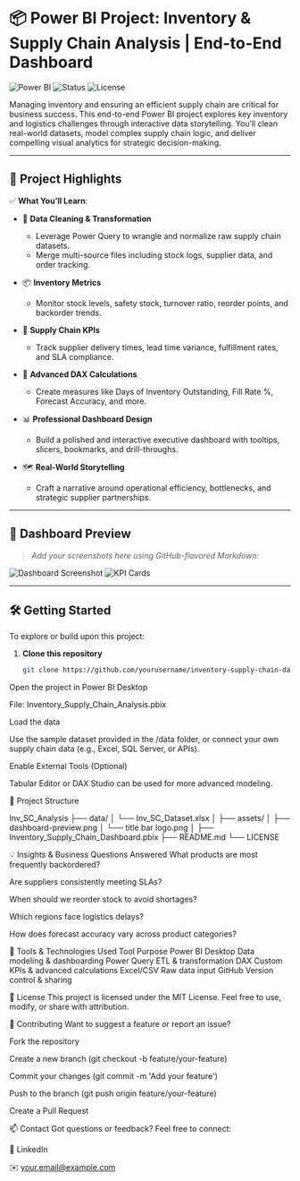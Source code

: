 # 📦 Power BI Project: Inventory & Supply Chain Analysis | End-to-End Dashboard

![Power BI](https://img.shields.io/badge/Microsoft-Power%20BI-F2C811?style=for-the-badge&logo=powerbi&logoColor=black)
![Status](https://img.shields.io/badge/Status-Complete-brightgreen?style=for-the-badge)
![License](https://img.shields.io/github/license/yourusername/inventory-supply-chain-dashboard?style=for-the-badge)

Managing inventory and ensuring an efficient supply chain are critical for business success. This end-to-end Power BI project explores key inventory and logistics challenges through interactive data storytelling. You’ll clean real-world datasets, model complex supply chain logic, and deliver compelling visual analytics for strategic decision-making.

---

## 🚀 Project Highlights

✅ **What You’ll Learn**:

- 🧹 **Data Cleaning & Transformation**
  - Leverage Power Query to wrangle and normalize raw supply chain datasets.
  - Merge multi-source files including stock logs, supplier data, and order tracking.

- 📦 **Inventory Metrics**
  - Monitor stock levels, safety stock, turnover ratio, reorder points, and backorder trends.

- 🚚 **Supply Chain KPIs**
  - Track supplier delivery times, lead time variance, fulfillment rates, and SLA compliance.

- 🔢 **Advanced DAX Calculations**
  - Create measures like Days of Inventory Outstanding, Fill Rate %, Forecast Accuracy, and more.

- 📊 **Professional Dashboard Design**
  - Build a polished and interactive executive dashboard with tooltips, slicers, bookmarks, and drill-throughs.

- 🗺️ **Real-World Storytelling**
  - Craft a narrative around operational efficiency, bottlenecks, and strategic supplier partnerships.

---

## 📸 Dashboard Preview

> _Add your screenshots here using GitHub-flavored Markdown:_

![Dashboard Screenshot](assets/dashboard-preview.png)
![KPI Cards](assets/kpi-cards.png)

---

## 🛠 Getting Started

To explore or build upon this project:

1. **Clone this repository**  
   ```bash
   git clone https://github.com/yourusername/inventory-supply-chain-dashboard.git
Open the project in Power BI Desktop

File: Inventory_Supply_Chain_Analysis.pbix

Load the data

Use the sample dataset provided in the /data folder, or connect your own supply chain data (e.g., Excel, SQL Server, or APIs).

Enable External Tools (Optional)

Tabular Editor or DAX Studio can be used for more advanced modeling.

📂 Project Structure

Inv_SC_Analysis
├── data/
│   └── Inv_SC_Dataset.xlsx 
│
├── assets/
│   ├── dashboard-preview.png
│   └── title bar logo.png
│
├── Inventory_Supply_Chain_Dashboard.pbix
├── README.md
└── LICENSE


💡 Insights & Business Questions Answered
What products are most frequently backordered?

Are suppliers consistently meeting SLAs?

When should we reorder stock to avoid shortages?

Which regions face logistics delays?

How does forecast accuracy vary across product categories?

🧠 Tools & Technologies Used
Tool	Purpose
Power BI Desktop	Data modeling & dashboarding
Power Query	ETL & transformation
DAX	Custom KPIs & advanced calculations
Excel/CSV	Raw data input
GitHub	Version control & sharing

📜 License
This project is licensed under the MIT License.
Feel free to use, modify, or share with attribution.

🙌 Contributing
Want to suggest a feature or report an issue?

Fork the repository

Create a new branch (git checkout -b feature/your-feature)

Commit your changes (git commit -m 'Add your feature')

Push to the branch (git push origin feature/your-feature)

Create a Pull Request

📫 Contact
Got questions or feedback? Feel free to connect:

💼 LinkedIn

✉️ your.email@example.com
